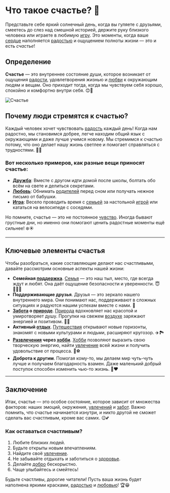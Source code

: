 # **Что такое счастье?** 🌟

Представьте себе яркий солнечный день, когда вы гуляете с друзьями, смеетесь до слез над смешной историей, держите руку близкого человека или играете в любимую [игру](Игры.md). Это моменты, когда ваше [сердце](Любовь.md) наполняется [радостью](Улыбка.md) и ощущением полноты жизни — это и есть *счастье*!

## **Определение**

**Счастье** — это внутреннее состояние души, которое возникает от ощущения [радости](Улыбка.md), удовлетворения жизнью и [любви](Любовь.md) к окружающим людям и вещам. Оно приходит тогда, когда мы чувствуем себя хорошо, спокойно и комфортно внутри себя. 😊💖

![Счастье](https://github.com/MaratS2435/2025_kidbook/blob/generator/WORK/life/happiness/pictures/%D1%81%D1%87%D0%B0%D1%81%D1%82%D1%8C%D0%B5.PNG)

## **Почему люди стремятся к счастью?**

Каждый человек хочет чувствовать [радость](Улыбка.md) каждый день! Когда нам радостно, мы становимся добрее, легче находим общий язык с окружающими и даже лучше учимся новому. Мы стремимся к счастью потому, что оно делает нашу жизнь светлее и помогает справляться с трудностями. 💫✨

### Вот несколько примеров, как разные вещи приносят счастье:
- **[Дружба](Дружба.md)**: Вместе с другом идти домой после школы, болтать обо всём на свете и делиться секретами.
- **[Любовь](Любовь.md)**: Обнимать [родителей](Семья.md) перед сном или получать нежное письмо от бабушки.
- **[Игра](Игры.md)**: Весело проводить время с [семьей](Семья.md) за настольной [игрой](Игры.md) или кататься на велосипеде с соседями.
  
Но помните, счастье — это не постоянное [чувство](Любовь.md). Иногда бывают грустные дни, но именно они помогают ценить радостные моменты ещё сильнее! ❄️☀️

---

## **Ключевые элементы счастья**

Чтобы разобраться, какие составляющие делают нас счастливыми, давайте рассмотрим основные аспекты нашей жизни:

- **Семейная [поддержка](Помощь_другим.md)**. [Семья](Семья.md) — это наш тыл, место, где всегда ждут и любят. Она даёт ощущение безопасности и уверенности. 😇👩‍👧‍👦
- **Поддерживающие друзья**. Друзья — это зеркало нашего внутреннего мира. Они понимают нас, поддерживают в сложных ситуациях и радуются нашим успехам вместе с нами. 👬
- **[Забота](Семья.md) о [природе](Природа.md)**. [Природа](Природа.md) вдохновляет нас красотой и умиротворяет душу. Прогулки на свежем [воздухе](Природа.md) заряжают энергией и позитивом. 🌳🍃
- **Активный [отдых](Отдых.md)**. [Путешествия](Путешествия.md) открывают новые горизонты, знакомят с новыми культурами и людьми, расширяют кругозор. ✈️🏞️
- **[Развлечения](Игры.md) через [хобби](Хобби.md)**. [Хобби](Хобби.md) позволяют выразить свою творческую энергию, найти [увлечение](Хобби.md) всей жизни и получить удовольствие от процесса. 🎨⚽
- **Доброта к другим**. Помогая кому-то, мы делаем мир чуть-чуть лучше и получаем благодарность взамен. Даже маленький добрый поступок способен изменить чью-то жизнь. 🙌❤️

---

## **Заключение**

Итак, счастье — это особое состояние, которое зависит от множества факторов: наших эмоций, окружения, [увлечений](Хобби.md) и [забот](Семья.md). Важно помнить, что счастье начинается изнутри, и никто другой не сможет сделать вас счастливым, кроме вас самих. 😉💕

### Как оставаться счастливым?
1. Любите близких людей.
2. Будьте открыты новым впечатлениям.
3. Найдите своё [увлечение](Хобби.md).
4. Не забывайте отдыхать и заботиться о [здоровье](Спорт.md).
5. Делайте [добро](Улыбка.md) бескорыстно.
6. Чаще улыбайтесь и смейтесь!

Будьте счастливы, дорогие читатели! Пусть ваша жизнь будет наполнена яркими красками, [радостью](Улыбка.md) и [любовью](Любовь.md)! 🏆😁